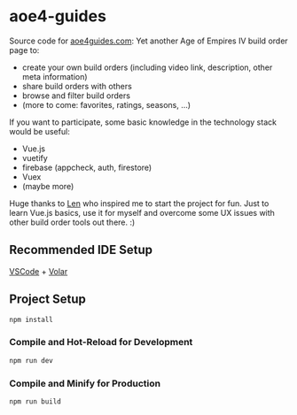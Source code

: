 # aoe4-guides

Source code for [aoe4guides.com](https://aoe4guides.com): Yet another Age of Empires IV build order page to:
* create your own build orders (including video link, description, other meta information)
* share build orders with others
* browse and filter build orders
* (more to come: favorites, ratings, seasons, ...)

If you want to participate, some basic knowledge in the technology stack would be useful:
* Vue.js
* vuetify
* firebase (appcheck, auth, firestore)
* Vuex
* (maybe more)

Huge thanks to [Len](https://github.com/LENpolygon) who inspired me to start the project for fun. Just to learn Vue.js basics, use it for myself and overcome some
UX issues with other build order tools out there. :)


## Recommended IDE Setup

[VSCode](https://code.visualstudio.com/) + [Volar](https://marketplace.visualstudio.com/items?itemName=Vue.volar)

## Project Setup

```sh
npm install
```

### Compile and Hot-Reload for Development

```sh
npm run dev
```

### Compile and Minify for Production

```sh
npm run build
```
